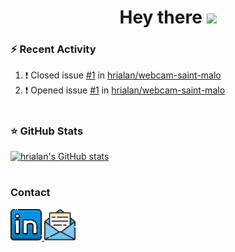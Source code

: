 <h1 align="center">
  Hey there
  <img src="https://media.giphy.com/media/hvRJCLFzcasrR4ia7z/giphy.gif" width="30px"/>
</h1>

<!--

<div id="header" align="center">
  <img src="https://media.giphy.com/media/IoP0PvbbSWGAM/giphy.gif" width="300"/>
</div>

-->


### :zap: Recent Activity

<!--START_SECTION:activity-->
1. ❗️ Closed issue [#1](https://github.com/hrialan/webcam-saint-malo/issues/1) in [hrialan/webcam-saint-malo](https://github.com/hrialan/webcam-saint-malo)
2. ❗️ Opened issue [#1](https://github.com/hrialan/webcam-saint-malo/issues/1) in [hrialan/webcam-saint-malo](https://github.com/hrialan/webcam-saint-malo)
<!--END_SECTION:activity-->

# 

### ⭐ GitHub Stats

[![hrialan's GitHub stats](https://github-readme-stats.vercel.app/api?username=hrialan&show_icons=true&hide_border=false&title_color=3B1F94f&icon_color=FFE500&bg_color=09131B&text_color=ffffff&border_color=0c1a25)](https://github.com/anuraghazra/github-readme-stats)

#

### Contact

<div id="badges">
  <a href="https://www.linkedin.com/in/hugo-rialan-265164165/">
    <img src="./img/linkedin.png" width="50px" alt="LinkedIn Badge"/>
  </a>
  <a href="mailto:github-readme-contact.ib6vw@simplelogin.fr">
    <img src="./img/email.png" width="50px" alt="Email Badge"/>
  </a>
</div>
